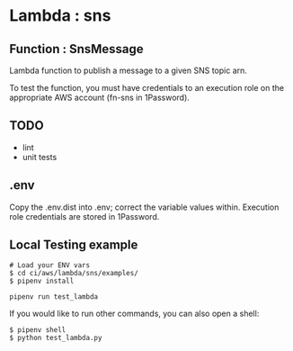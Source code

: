 # Lambda : sns
## Function : SnsMessage

Lambda function to publish a message to a given SNS topic arn.

To test the function, you must have credentials to an execution role on
the appropriate AWS account (fn-sns in 1Password).

## TODO
- lint
- unit tests


## .env
Copy the .env.dist into .env; correct the variable values within.
Execution role credentials are stored in 1Password.

## Local Testing example
```
# Load your ENV vars
$ cd ci/aws/lambda/sns/examples/
$ pipenv install

pipenv run test_lambda
```

If you would like to run other commands, you can also open a shell:

```
$ pipenv shell
$ python test_lambda.py
```

